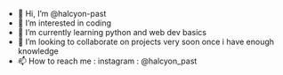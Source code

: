 - 👋 Hi, I’m @halcyon-past
- 👀 I’m interested in coding
- 🌱 I’m currently learning python and web dev basics
- 💞️ I’m looking to collaborate on projects very soon once i have enough knowledge
- 📫 How to reach me : instagram : @halcyon_past

<!---
halcyon-past/halcyon-past is a ✨ special ✨ repository because its `README.md` (this file) appears on your GitHub profile.
You can click the Preview link to take a look at your changes.
--->

